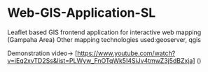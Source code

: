# Web-GIS-Application-SL
Leaflet based GIS frontend application for interactive web mapping
(Gampaha Area)
Other mapping technologies used:geoserver, qgis

Demonstration video-> [https://www.youtube.com/watch?v=iEq2xvTD2Ss&list=PLWyw_FnOTqWk5I4SiJv4tmwZ3j5dBZxja] ()
